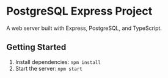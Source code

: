 # PostgreSQL Express Project
    
A web server built with Express, PostgreSQL, and TypeScript.

## Getting Started

1. Install dependencies: `npm install`
2. Start the server: `npm start`
